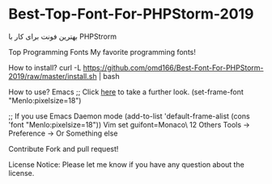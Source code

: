 # Best-Top-Font-For-PHPStorm-2019
بهترین فونت برای کار با PHPStrorm


Top Programming Fonts
My favorite programming fonts!

How to install?
curl -L https://github.com/omd166/Best-Font-For-PHPStorm-2019/raw/master/install.sh | bash

How to use?
Emacs
;; Click [here](https://github.com/omd166/Best-Font-For-PHPStorm-2019) to take a further look.
(set-frame-font "Menlo:pixelsize=18")

;; If you use Emacs Daemon mode
(add-to-list 'default-frame-alist
               (cons 'font "Menlo:pixelsize=18"))
Vim
set guifont=Monaco\ 12
Others
Tools -> Preference -> Or Something else

Contribute
Fork and pull request!

License
Notice: Please let me know if you have any question about the license.
